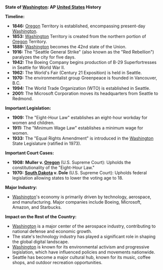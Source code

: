 **State of [Washington](./../Washington/): AP [United States](./../United-States/) History**

**Timeline:**

* **1846:** [Oregon](./../Oregon/) Territory is established, encompassing present-day [Washington](./../Washington/).
* **1853:** [Washington](./../Washington/) Territory is created from the northern portion of [Oregon](./../Oregon/) Territory.
* **1889:** [Washington](./../Washington/) becomes the 42nd state of the Union.
* **1916:** The "Seattle General Strike" (also known as the "Red Rebellion") paralyzes the city for five days.
* **1942:** The Boeing Company begins production of B-29 Superfortresses in Seattle for World War II.
* **1962:** The World's Fair (Century 21 Exposition) is held in Seattle.
* **1970:** The environmentalist group Greenpeace is founded in Vancouver, B.C.
* **1994:** The World Trade Organization (WTO) is established in Seattle.
* **2001:** The Microsoft Corporation moves its headquarters from Seattle to Redmond.

**Important Legislation:**

* **1909:** The "Eight-Hour Law" establishes an eight-hour workday for women and children.
* **1911:** The "Minimum Wage Law" establishes a minimum wage for women.
* **1933:** The "Equal Rights Amendment" is introduced in the [Washington](./../Washington/) State Legislature (ratified in 1973).

**Important Court Cases:**

* **1908:** **Muller v. [Oregon](./../Oregon/)** (U.S. Supreme Court): Upholds the constitutionality of the "Eight-Hour Law."
* **1970:** **[South Dakota](./../South-Dakota/) v. Dole** (U.S. Supreme Court): Upholds federal legislation allowing states to lower the voting age to 18.

**Major Industry:**

* [Washington](./../Washington/)'s economy is primarily driven by technology, aerospace, and manufacturing. Major companies include Boeing, Microsoft, Amazon, and Starbucks.

**Impact on the Rest of the Country:**

* [Washington](./../Washington/) is a major center of the aerospace industry, contributing to national defense and economic growth.
* The state's technology industry has played a significant role in shaping the global digital landscape.
* [Washington](./../Washington/) is known for its environmental activism and progressive legislation, which have influenced policies and movements nationwide.
* Seattle has become a major cultural hub, known for its music, coffee shops, and outdoor recreation opportunities.